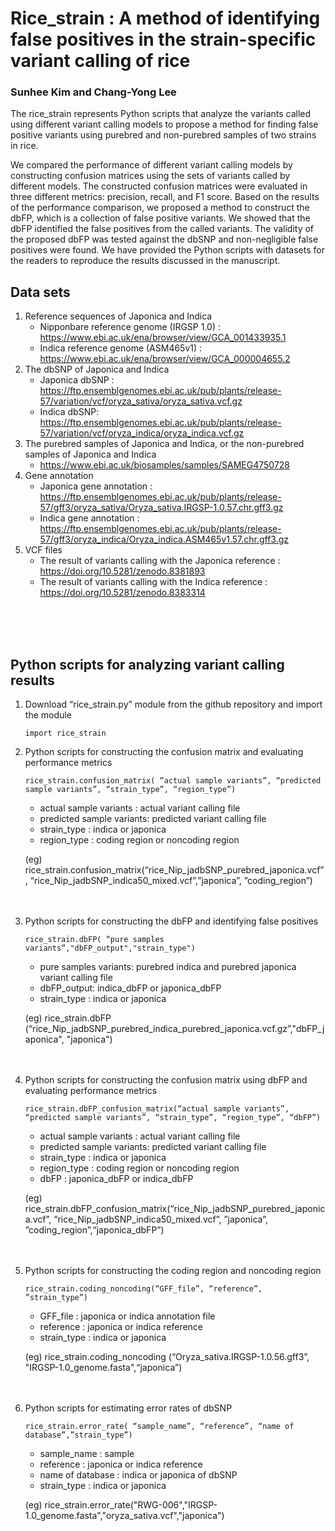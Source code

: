 # Rice_strain : A method of identifying false positives in the strain-specific variant calling of rice    
### Sunhee Kim and Chang-Yong Lee    
The rice_strain represents Python scripts that analyze the variants called using different variant calling models to propose a method for finding false positive variants using purebred and non-purebred samples of two strains in rice.    

We compared the performance of different variant calling models by constructing confusion matrices using the sets of variants called by different models. The constructed confusion matrices were evaluated in three different metrics: precision, recall, and F1 score. Based on the results of the performance comparison, we proposed a method to construct the dbFP, which is a collection of false positive variants. We showed that the dbFP identified the false positives from the called variants. The validity of the proposed dbFP was tested against the dbSNP and non-negligible false positives were found. We have provided the Python scripts with datasets for the readers to reproduce the results discussed in the manuscript.    

## Data sets
1.	Reference sequences of Japonica and Indica
    - Nipponbare reference genome (IRGSP 1.0) : https://www.ebi.ac.uk/ena/browser/view/GCA_001433935.1
    - Indica reference genome (ASM465v1) : https://www.ebi.ac.uk/ena/browser/view/GCA_000004655.2
2.	The dbSNP of Japonica and Indica
    - Japonica dbSNP : https://ftp.ensemblgenomes.ebi.ac.uk/pub/plants/release-57/variation/vcf/oryza_sativa/oryza_sativa.vcf.gz
    - Indica dbSNP: https://ftp.ensemblgenomes.ebi.ac.uk/pub/plants/release-57/variation/vcf/oryza_indica/oryza_indica.vcf.gz
3. 	The purebred samples of Japonica and Indica, or the non-purebred samples of Japonica and Indica
    - https://www.ebi.ac.uk/biosamples/samples/SAMEG4750728
4. Gene annotation
    - Japonica gene annotation : https://ftp.ensemblgenomes.ebi.ac.uk/pub/plants/release-57/gff3/oryza_sativa/Oryza_sativa.IRGSP-1.0.57.chr.gff3.gz
    - Indica gene annotation  : https://ftp.ensemblgenomes.ebi.ac.uk/pub/plants/release-57/gff3/oryza_indica/Oryza_indica.ASM465v1.57.chr.gff3.gz
6.	VCF files
    - The result of variants calling with the Japonica reference : https://doi.org/10.5281/zenodo.8381893
    - The result of variants calling with the Indica reference : https://doi.org/10.5281/zenodo.8383314

<br><br><br>
## Python scripts for analyzing variant calling results
1. Download “rice_strain.py” module from the github repository and import the module
    ```
    import rice_strain
    ```
3. Python scripts for constructing the confusion matrix and evaluating performance metrics    
    ```
   rice_strain.confusion_matrix( “actual sample variants”, “predicted sample variants”, “strain_type”, “region_type”)
    ```
    - actual sample variants : actual variant calling file
    - predicted sample variants: predicted variant calling file
    - strain_type : indica or japonica
    - region_type : coding region or noncoding region

   (eg) rice_strain.confusion_matrix(“rice_Nip_jadbSNP_purebred_japonica.vcf”, “rice_Nip_jadbSNP_indica50_mixed.vcf”,”japonica”, ”coding_region”)
<br><br><br>
4. Python scripts for constructing the dbFP and identifying false positives    
    ```
   rice_strain.dbFP( “pure samples variants”,"dbFP_output","strain_type")
    ```
    - pure samples variants: purebred indica and purebred japonica variant calling file
    - dbFP_output: indica_dbFP or japonica_dbFP
    - strain_type : indica or japonica

    (eg) rice_strain.dbFP (“rice_Nip_jadbSNP_purebred_indica_purebred_japonica.vcf.gz”,"dbFP_japonica", "japonica")
<br><br><br>

5. Python scripts for constructing the confusion matrix using dbFP and evaluating performance metrics
    ```
    rice_strain.dbFP_confusion_matrix(“actual sample variants”, “predicted sample variants”, “strain_type”, “region_type”, “dbFP”)
    ```
    - actual sample variants : actual variant calling file
    - predicted sample variants: predicted variant calling file
    - strain_type : indica or japonica
    - region_type : coding region or noncoding region
    - dbFP : japonica_dbFP or indica_dbFP
  
    (eg) rice_strain.dbFP_confusion_matrix(“rice_Nip_jadbSNP_purebred_japonica.vcf”, “rice_Nip_jadbSNP_indica50_mixed.vcf”, ”japonica”, ”coding_region”,“japonica_dbFP”)
<br><br><br>

6.  Python scripts for constructing the coding region and noncoding region
    ```
    rice_strain.coding_noncoding(“GFF_file”, “reference”, ”strain_type”)
    ```
    - GFF_file : japonica or indica annotation file
    - reference : japonica or indica reference 
    - strain_type : indica or japonica
  
    (eg) rice_strain.coding_noncoding (“Oryza_sativa.IRGSP-1.0.56.gff3”, "IRGSP-1.0_genome.fasta",“japonica”)
<br><br><br>
  
7. Python scripts for estimating error rates of dbSNP     
    ```
   rice_strain.error_rate( “sample_name”, “reference”, “name of database”,”strain_type”)
    ```
    - sample_name : sample
    - reference : japonica or indica reference 
    - name of database : indica or japonica of dbSNP
    - strain_type : indica or japonica

    (eg) rice_strain.error_rate("RWG-006","IRGSP-1.0_genome.fasta","oryza_sativa.vcf","japonica")
